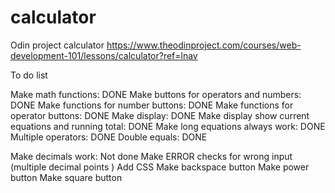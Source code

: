 # calculator

Odin project calculator https://www.theodinproject.com/courses/web-development-101/lessons/calculator?ref=lnav

To do list

Make math functions: DONE
Make buttons for operators and numbers: DONE
Make functions for number buttons: DONE
Make functions for operator buttons: DONE
Make display: DONE
Make display show current equations and running total: DONE
Make long equations always work: DONE
Multiple operators: DONE
Double equals: DONE

Make decimals work: Not done
Make ERROR checks for wrong input (multiple decimal points )
Add CSS
Make backspace button
Make power button
Make square button
